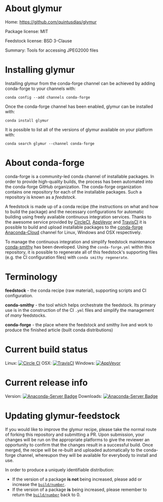 About glymur
============

Home: https://github.com/quintusdias/glymur

Package license: MIT

Feedstock license: BSD 3-Clause

Summary: Tools for accessing JPEG2000 files



Installing glymur
=================

Installing glymur from the conda-forge channel can be achieved by adding conda-forge to your channels with:

```
conda config --add channels conda-forge
```

Once the conda-forge channel has been enabled, glymur can be installed with:

```
conda install glymur
```

It is possible to list all of the versions of glymur available on your platform with:

```
conda search glymur --channel conda-forge
```


About conda-forge
=================

conda-forge is a community-led conda channel of installable packages.
In order to provide high-quality builds, the process has been automated into the
conda-forge GitHub organization. The conda-forge organization contains one repository 
for each of the installable packages. Such a repository is known as a *feedstock*.

A feedstock is made up of a conda recipe (the instructions on what and how to build
the package) and the necessary configurations for automatic building using freely
available continuous integration services. Thanks to the awesome service provided by
[CircleCI](https://circleci.com/), [AppVeyor](http://www.appveyor.com/)
and [TravisCI](https://travis-ci.org/) it is possible to build and upload installable
packages to the [conda-forge](https://anaconda.org/conda-forge)
[Anaconda-Cloud](http://docs.anaconda.org/) channel for Linux, Windows and OSX respectively.

To manage the continuous integration and simplify feedstock maintenance
[conda-smithy](http://github.com/conda-forge/conda-smithy) has been developed.
Using the ``conda-forge.yml`` within this repository, it is possible to regenerate all of
this feedstock's supporting files (e.g. the CI configuration files) with ``conda smithy regenerate``.


Terminology
===========

**feedstock** - the conda recipe (raw material), supporting scripts and CI configuration.

**conda-smithy** - the tool which helps orchestrate the feedstock.
                   Its primary use is in the construction of the CI ``.yml`` files
                   and simplify the management of *many* feedstocks.

**conda-forge** - the place where the feedstock and smithy live and work to
                  produce the finished article (built conda distributions)

Current build status
====================

Linux: [![Circle CI](https://circleci.com/gh/conda-forge/glymur-feedstock.svg?style=svg)](https://circleci.com/gh/conda-forge/glymur-feedstock)
OSX: [![TravisCI](https://travis-ci.org/conda-forge/glymur-feedstock.svg?branch=master)](https://travis-ci.org/conda-forge/glymur-feedstock) 
Windows: [![AppVeyor](https://ci.appveyor.com/api/projects/status/github/conda-forge/glymur-feedstock?svg=True)](https://ci.appveyor.com/project/conda-forge/glymur-feedstock/branch/master)

Current release info
====================
Version: [![Anaconda-Server Badge](https://anaconda.org/conda-forge/glymur/badges/version.svg)](https://anaconda.org/conda-forge/glymur)
Downloads: [![Anaconda-Server Badge](https://anaconda.org/conda-forge/glymur/badges/downloads.svg)](https://anaconda.org/conda-forge/glymur)


Updating glymur-feedstock
=========================

If you would like to improve the glymur recipe, please take the normal
route of forking this repository and submitting a PR. Upon submission, your changes will
be run on the appropriate platforms to give the reviewer an opportunity to confirm that the
changes result in a successful build. Once merged, the recipe will be re-built and uploaded
automatically to the conda-forge channel, whereupon they will be available for everybody to
install and use.

In order to produce a uniquely identifiable distribution:
 * If the version of a package **is not** being increased, please add or increase
   the [``build/number``](http://conda.pydata.org/docs/building/meta-yaml.html#build-number-and-string). 
 * If the version of a package **is** being increased, please remember to return
   the [``build/number``](http://conda.pydata.org/docs/building/meta-yaml.html#build-number-and-string)
   back to 0.
